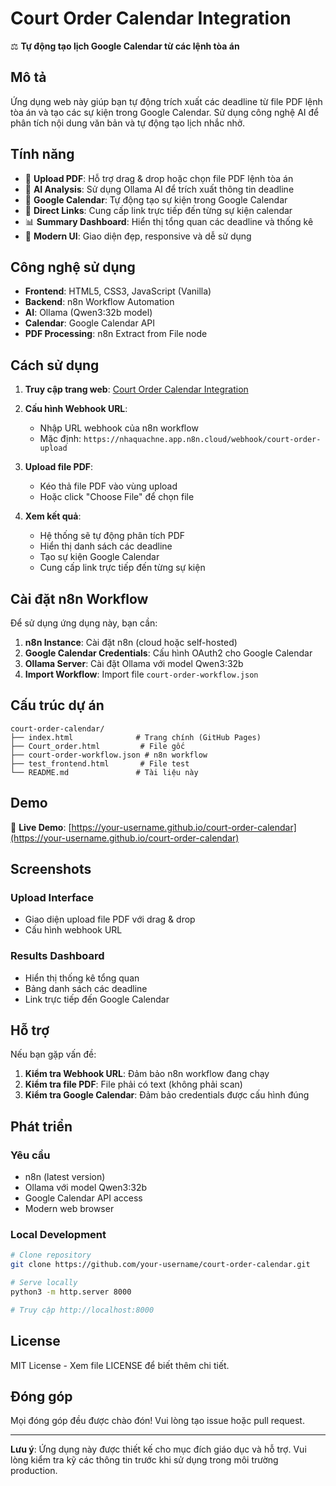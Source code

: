 # Court Order Calendar Integration

⚖️ **Tự động tạo lịch Google Calendar từ các lệnh tòa án**

## Mô tả

Ứng dụng web này giúp bạn tự động trích xuất các deadline từ file PDF lệnh tòa án và tạo các sự kiện trong Google Calendar. Sử dụng công nghệ AI để phân tích nội dung văn bản và tự động tạo lịch nhắc nhở.

## Tính năng

- 📄 **Upload PDF**: Hỗ trợ drag & drop hoặc chọn file PDF lệnh tòa án
- 🤖 **AI Analysis**: Sử dụng Ollama AI để trích xuất thông tin deadline
- 📅 **Google Calendar**: Tự động tạo sự kiện trong Google Calendar
- 🔗 **Direct Links**: Cung cấp link trực tiếp đến từng sự kiện calendar
- 📊 **Summary Dashboard**: Hiển thị tổng quan các deadline và thống kê
- 🎨 **Modern UI**: Giao diện đẹp, responsive và dễ sử dụng

## Công nghệ sử dụng

- **Frontend**: HTML5, CSS3, JavaScript (Vanilla)
- **Backend**: n8n Workflow Automation
- **AI**: Ollama (Qwen3:32b model)
- **Calendar**: Google Calendar API
- **PDF Processing**: n8n Extract from File node

## Cách sử dụng

1. **Truy cập trang web**: [Court Order Calendar Integration](https://your-username.github.io/court-order-calendar)

2. **Cấu hình Webhook URL**: 
   - Nhập URL webhook của n8n workflow
   - Mặc định: `https://nhaquachne.app.n8n.cloud/webhook/court-order-upload`

3. **Upload file PDF**:
   - Kéo thả file PDF vào vùng upload
   - Hoặc click "Choose File" để chọn file

4. **Xem kết quả**:
   - Hệ thống sẽ tự động phân tích PDF
   - Hiển thị danh sách các deadline
   - Tạo sự kiện Google Calendar
   - Cung cấp link trực tiếp đến từng sự kiện

## Cài đặt n8n Workflow

Để sử dụng ứng dụng này, bạn cần:

1. **n8n Instance**: Cài đặt n8n (cloud hoặc self-hosted)
2. **Google Calendar Credentials**: Cấu hình OAuth2 cho Google Calendar
3. **Ollama Server**: Cài đặt Ollama với model Qwen3:32b
4. **Import Workflow**: Import file `court-order-workflow.json`

## Cấu trúc dự án

```
court-order-calendar/
├── index.html              # Trang chính (GitHub Pages)
├── Court_order.html         # File gốc
├── court-order-workflow.json # n8n workflow
├── test_frontend.html       # File test
└── README.md               # Tài liệu này
```

## Demo

🔗 **Live Demo**: [https://your-username.github.io/court-order-calendar](https://your-username.github.io/court-order-calendar)

## Screenshots

### Upload Interface
- Giao diện upload file PDF với drag & drop
- Cấu hình webhook URL

### Results Dashboard
- Hiển thị thống kê tổng quan
- Bảng danh sách các deadline
- Link trực tiếp đến Google Calendar

## Hỗ trợ

Nếu bạn gặp vấn đề:

1. **Kiểm tra Webhook URL**: Đảm bảo n8n workflow đang chạy
2. **Kiểm tra file PDF**: File phải có text (không phải scan)
3. **Kiểm tra Google Calendar**: Đảm bảo credentials được cấu hình đúng

## Phát triển

### Yêu cầu
- n8n (latest version)
- Ollama với model Qwen3:32b
- Google Calendar API access
- Modern web browser

### Local Development
```bash
# Clone repository
git clone https://github.com/your-username/court-order-calendar.git

# Serve locally
python3 -m http.server 8000

# Truy cập http://localhost:8000
```

## License

MIT License - Xem file LICENSE để biết thêm chi tiết.

## Đóng góp

Mọi đóng góp đều được chào đón! Vui lòng tạo issue hoặc pull request.

---

**Lưu ý**: Ứng dụng này được thiết kế cho mục đích giáo dục và hỗ trợ. Vui lòng kiểm tra kỹ các thông tin trước khi sử dụng trong môi trường production.